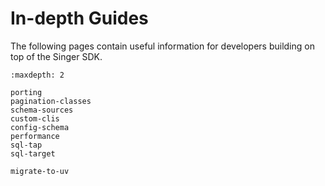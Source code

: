 # In-depth Guides

The following pages contain useful information for developers building on top of the Singer SDK.

```{toctree}
:maxdepth: 2

porting
pagination-classes
schema-sources
custom-clis
config-schema
performance
sql-tap
sql-target

migrate-to-uv
```
